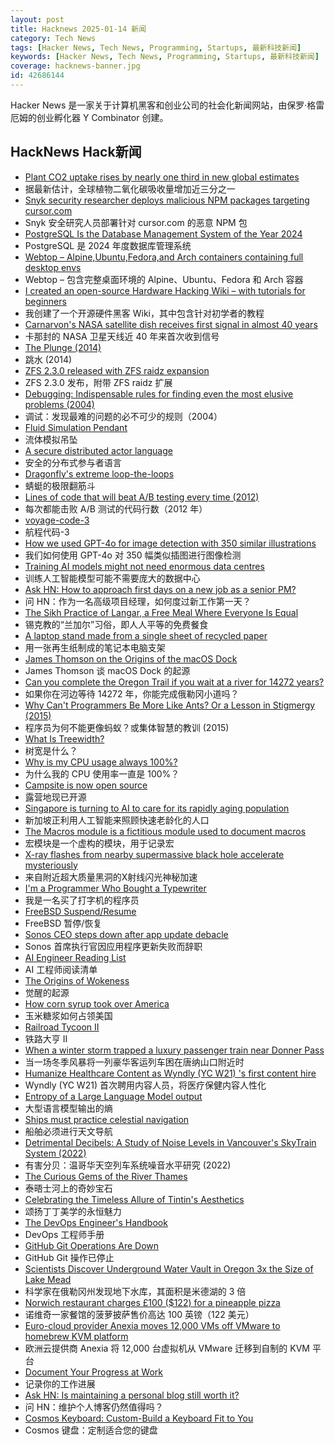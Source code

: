 ```yaml
---
layout: post
title: Hacknews 2025-01-14 新闻
category: Tech News
tags: [Hacker News, Tech News, Programming, Startups, 最新科技新闻]
keywords: [Hacker News, Tech News, Programming, Startups, 最新科技新闻]
coverage: hacknews-banner.jpg
id: 42686144
---
```


Hacker News 是一家关于计算机黑客和创业公司的社会化新闻网站，由保罗·格雷厄姆的创业孵化器 Y Combinator 创建。

## HackNews Hack新闻

- [Plant CO2 uptake rises by nearly one third in new global estimates](https://www.ornl.gov/news/plant-co2-uptake-rises-nearly-one-third-new-global-estimates)
- 据最新估计，全球植物二氧化碳吸收量增加近三分之一
- [Snyk security researcher deploys malicious NPM packages targeting cursor.com](https://sourcecodered.com/snyk-malicious-npm-package/)
- Snyk 安全研究人员部署针对 cursor.com 的恶意 NPM 包
- [PostgreSQL Is the Database Management System of the Year 2024](https://db-engines.com/en/blog_post/109)
- PostgreSQL 是 2024 年度数据库管理系统
- [Webtop – Alpine,Ubuntu,Fedora,and Arch containers containing full desktop envs](https://docs.linuxserver.io/images/docker-webtop/)
- Webtop – 包含完整桌面环境的 Alpine、Ubuntu、Fedora 和 Arch 容器
- [I created an open-source Hardware Hacking Wiki – with tutorials for beginners](https://www.hardbreak.wiki)
- 我创建了一个开源硬件黑客 Wiki，其中包含针对初学者的教程
- [Carnarvon's NASA satellite dish receives first signal in almost 40 years](https://www.abc.net.au/news/2024-12-03/carnarvon-nasa-dish-receives-signal-repairs/104672866)
- 卡那封的 NASA 卫星天线近 40 年来首次收到信号
- [The Plunge (2014)](https://grantland.com/features/the-plunge-shavarsh-karapetyan-heroic-rescue-armenia-trolleybus-ussr-history-finswimming/)
- 跳水 (2014)
- [ZFS 2.3.0 released with ZFS raidz expansion](https://github.com/openzfs/zfs/releases/tag/zfs-2.3.0)
- ZFS 2.3.0 发布，附带 ZFS raidz 扩展
- [Debugging: Indispensable rules for finding even the most elusive problems (2004)](https://dwheeler.com/essays/debugging-agans.html)
- 调试：发现最难的问题的必不可少的规则（2004）
- [Fluid Simulation Pendant](https://mitxela.com/projects/fluid-pendant)
- 流体模拟吊坠
- [A secure distributed actor language](https://mistysystem.com/)
- 安全的分布式参与者语言
- [Dragonfly's extreme loop-the-loops](https://www.science.org/content/article/absolutely-insane-dragonfly-s-extreme-loop-loops-are-unparalleled-nature)
- 蜻蜓的极限翻筋斗
- [Lines of code that will beat A/B testing every time (2012)](https://stevehanov.ca/blog/index.php?id=132)
- 每次都能击败 A/B 测试的代码行数（2012 年）
- [voyage-code-3](https://blog.voyageai.com/2024/12/04/voyage-code-3/)
- 航程代码-3
- [How we used GPT-4o for image detection with 350 similar illustrations](https://olup-blog.pages.dev/stories/image-detection-cars)
- 我们如何使用 GPT-4o 对 350 幅类似插图进行图像检测
- [Training AI models might not need enormous data centres](https://www.economist.com/science-and-technology/2025/01/08/training-ai-models-might-not-need-enormous-data-centres)
- 训练人工智能模型可能不需要庞大的数据中心
- [Ask HN: How to approach first days on a new job as a senior PM?]()
- 问 HN：作为一名高级项目经理，如何度过新工作第一天？
- [The Sikh Practice of Langar, a Free Meal Where Everyone Is Equal](https://www.wttw.com/playlist/2022/04/05/langar-maah-chhole-daal)
- 锡克教的“兰加尔”习俗，即人人平等的免费餐食
- [A laptop stand made from a single sheet of recycled paper](https://www.core77.com/posts/134948/A-Laptop-Stand-Made-from-a-Single-Sheet-of-Recycled-Paper)
- 用一张再生纸制成的笔记本电脑支架
- [James Thomson on the Origins of the macOS Dock](https://daringfireball.net/linked/2025/01/10/thomson-dock)
- James Thomson 谈 macOS Dock 的起源
- [Can you complete the Oregon Trail if you wait at a river for 14272 years?](https://moral.net.au/writing/2025/01/11/waiting_for_oregon/)
- 如果你在河边等待 14272 年，你能完成俄勒冈小道吗？
- [Why Can't Programmers Be More Like Ants? Or a Lesson in Stigmergy (2015)](https://blog.ubiquity.acm.org/why-cant-programmers-be-more-like-ants-or-a-lesson-in-stigmergy/)
- 程序员为何不能更像蚂蚁？或集体智慧的教训 (2015)
- [What Is Treewidth?](https://www.ams.org/journals/notices/202502/noti3043/noti3043.html)
- 树宽是什么？
- [Why is my CPU usage always 100%?](https://www.downtowndougbrown.com/2024/04/why-is-my-cpu-usage-always-100-upgrading-my-chumby-8-kernel-part-9/)
- 为什么我的 CPU 使用率一直是 100%？
- [Campsite is now open source](https://github.com/campsite/campsite)
- 露营地现已开源
- [Singapore is turning to AI to care for its rapidly aging population](https://restofworld.org/2025/singapore-ai-eldercare-tools/)
- 新加坡正利用人工智能来照顾快速老龄化的人口
- [The Macros module is a fictitious module used to document macros](https://crystal-lang.org/api/1.15.0/Crystal/Macros.html)
- 宏模块是一个虚构的模块，用于记录宏
- [X-ray flashes from nearby supermassive black hole accelerate mysteriously](https://news.mit.edu/2025/x-ray-flashes-nearby-supermassive-black-hole-accelerate-mysteriously-0113)
- 来自附近超大质量黑洞的X射线闪光神秘加速
- [I'm a Programmer Who Bought a Typewriter]()
- 我是一名买了打字机的程序员
- [FreeBSD Suspend/Resume](https://vermaden.wordpress.com/2025/01/11/freebsd-suspend-resume/)
- FreeBSD 暂停/恢复
- [Sonos CEO steps down after app update debacle](https://www.reuters.com/business/retail-consumer/sonos-ceo-patrick-spence-steps-down-after-app-update-debacle-2025-01-13/)
- Sonos 首席执行官因应用程序更新失败而辞职
- [AI Engineer Reading List](https://www.latent.space/p/2025-papers)
- AI 工程师阅读清单
- [The Origins of Wokeness](https://paulgraham.com/woke.html)
- 觉醒的起源
- [How corn syrup took over America](https://thehustle.co/originals/how-corn-syrup-took-over-america)
- 玉米糖浆如何占领美国
- [Railroad Tycoon II](https://www.filfre.net/2025/01/railroad-tycoon-ii/)
- 铁路大亨 II
- [When a winter storm trapped a luxury passenger train near Donner Pass](https://www.smithsonianmag.com/history/when-a-deadly-winter-storm-trapped-a-luxury-passenger-train-near-the-donner-pass-for-three-days-180985782/)
- 当一场冬季风暴将一列豪华客运列车困在唐纳山口附近时
- [Humanize Healthcare Content as Wyndly (YC W21) 's first content hire](https://app.dover.com/apply/Wyndly/008f0389-988d-4b63-87c1-026b7b20c6fa/?rs=76643084)
- Wyndly (YC W21) 首次聘用内容人员，将医疗保健内容人性化
- [Entropy of a Large Language Model output](https://nikkin.dev/blog/llm-entropy.html)
- 大型语言模型输出的熵
- [Ships must practice celestial navigation](https://www.usni.org/magazines/proceedings/2025/january/ships-must-practice-celestial-navigation)
- 船舶必须进行天文导航
- [Detrimental Decibels: A Study of Noise Levels in Vancouver's SkyTrain System (2022)](https://open.library.ubc.ca/media/stream/pdf/51869/1.0421693/5)
- 有害分贝：温哥华天空列车系统噪音水平研究 (2022)
- [The Curious Gems of the River Thames](https://www.atlasobscura.com/articles/thames-garnets-mudlark)
- 泰晤士河上的奇妙宝石
- [Celebrating the Timeless Allure of Tintin's Aesthetics](https://collegetowns.substack.com/p/celebrating-the-timeless-allure-of)
- 颂扬丁丁美学的永恒魅力
- [The DevOps Engineer's Handbook](https://octopus.com/devops/)
- DevOps 工程师手册
- [GitHub Git Operations Are Down](https://www.githubstatus.com/incidents/qd96yfgvmcf9)
- GitHub Git 操作已停止
- [Scientists Discover Underground Water Vault in Oregon 3x the Size of Lake Mead](https://scitechdaily.com/scientists-discover-a-massive-underground-water-vault-in-oregon-3x-the-size-of-lake-mead/)
- 科学家在俄勒冈州发现地下水库，其面积是米德湖的 3 倍
- [Norwich restaurant charges £100 ($122) for a pineapple pizza](https://www.theguardian.com/food/2025/jan/14/norwich-restaurant-charges-100-for-hawaiian-pineapple-pizza)
- 诺维奇一家餐馆的菠萝披萨售价高达 100 英镑（122 美元）
- [Euro-cloud provider Anexia moves 12,000 VMs off VMware to homebrew KVM platform](https://www.theregister.com/2025/01/13/anexia_vmware_to_kvm_migration/)
- 欧洲云提供商 Anexia 将 12,000 台虚拟机从 VMware 迁移到自制的 KVM 平台
- [Document Your Progress at Work](https://shivamrana.me/2025/01/document-your-progress/)
- 记录你的工作进展
- [Ask HN: Is maintaining a personal blog still worth it?]()
- 问 HN：维护个人博客仍然值得吗？
- [Cosmos Keyboard: Custom-Build a Keyboard Fit to You](https://ryanis.cool/cosmos/)
- Cosmos 键盘：定制适合您的键盘

